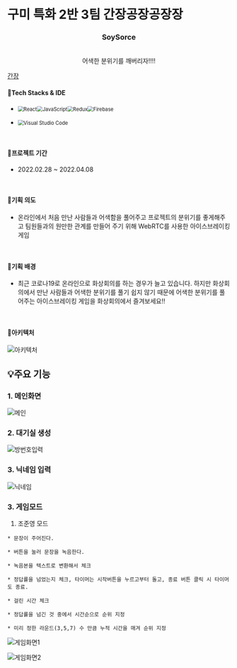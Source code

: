 # 구미 특화 2반 3팀 간장공장공장장
<p align="center"> 
  <h3 align="center">SoySorce</h3>

  <p align="center">
    <br />  
     어색한 분위기를 깨버리자!!!!
    <br />
  </p>
</p>

[간장](/uploads/56b7606ecf171fc602c1919aa7a2747d/간장)

#### 💫Tech Stacks & IDE ####

- <img src="https://img.shields.io/badge/react-%2320232a.svg?style=for-the-badge&logo=react&logoColor=%2361DAFB" alt="React" style="zoom:80%;" /><img src="https://img.shields.io/badge/javascript-%23323330.svg?style=for-the-badge&logo=javascript&logoColor=%23F7DF1E" alt="JavaScript" style="zoom:80%;" /><img src="https://img.shields.io/badge/redux-yellow?style=for-the-badge&logo=redux&logoColor=%2361DAFB" alt="Redux" style="zoom:80%;" /><img src="https://img.shields.io/badge/firebase-black?style=for-the-badge&logo=firebase&logoColor=yellow" alt="Firebase" style="zoom:80%;" />

- <img src="https://img.shields.io/badge/Visual%20Studio%20Code-0078d7.svg?style=for-the-badge&logo=visual-studio-code&logoColor=white" alt="Visual Studio Code" style="zoom:80%;" />  

<br/>

#### 📅프로젝트 기간 ####

- 2022.02.28 ~ 2022.04.08

<br/>


#### 🌟기획 의도 ####
- 온라인에서 처음 만난 사람들과 어색함을 풀어주고 프로젝트의 분위기를 좋게해주고 팀원들과의 원만한 관계를 만들어 주기 위해 WebRTC를 사용한 아이스브레이킹 게임

<br/>

#### 🌟기획 배경 ####
- 최근 코로나19로 온라인으로 화상회의를 하는 경우가 늘고 있습니다. 하지만 화상회의에서 만난 사람들과 어색한 분위기를 풀기 쉽지 않기 때문에 어색한 분위기를 풀어주는 아이스브레이킹 게임을 화상회의에서 즐겨보세요!!

<br/>

#### 🌟아키텍처 ####
![아키텍처](/uploads/f6daa0ae9778c75493b027b200bce3f1/아키텍처.PNG)

## 💡주요 기능

### 1. 메인화면
![메인](/uploads/0bf0b7c8274f46e0e8e104ae10f456d1/메인.PNG)
### 2. 대기실 생성
![방번호입력](/uploads/6f8b75c6d9972b50c0718e2c06a409a1/방번호입력.PNG)

### 3. 닉네임 입력
![닉네임](/uploads/130d5a23e054d3164c38856871afead7/닉네임.PNG)


### 3. 게임모드

  1. 조준영 모드

    * 문장이 주어진다.

    * 버튼을 눌러 문장을 녹음한다.

    * 녹음본을 텍스트로 변환해서 체크

    * 정답률을 넘었는지 체크, 타이머는 시작버튼을 누르고부터 돌고, 종료 버튼 클릭 시 타이머도 종료.

    * 걸린 시간 체크

    * 정답률을 넘긴 것 중에서 시간순으로 순위 지정

    * 미리 정한 라운드(3,5,7) 수 만큼 누적 시간을 매겨 순위 지정


![게임화면1](/uploads/afcb8f585acfaccac4cf3cac5f221f03/게임화면1.PNG)

![게임화면2](/uploads/753d8fb9dd2a296362072b8237b7c14e/게임화면2.PNG)


